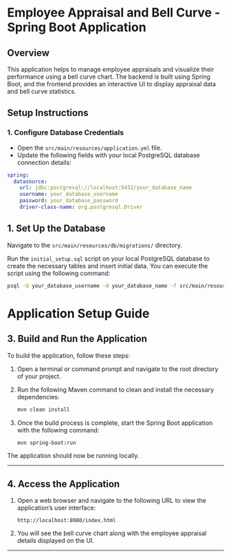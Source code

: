 # Employee Appraisal and Bell Curve - Spring Boot Application

## Overview

This application helps to manage employee appraisals and visualize their performance using a bell curve chart. The backend is built using Spring Boot, and the frontend provides an interactive UI to display appraisal data and bell curve statistics.

## Setup Instructions

### 1. Configure Database Credentials

- Open the `src/main/resources/application.yml` file.
- Update the following fields with your local PostgreSQL database connection details:

```yaml
spring:
  datasource:
    url: jdbc:postgresql://localhost:5432/your_database_name
    username: your_database_username
    password: your_database_password
    driver-class-name: org.postgresql.Driver
```



## 1. Set Up the Database

Navigate to the `src/main/resources/db/migrations/` directory.

Run the `initial_setup.sql` script on your local PostgreSQL database to create the necessary tables and insert initial data. You can execute the script using the following command:

```bash
psql -U your_database_username -d your_database_name -f src/main/resources/db/migrations/initial_setup.sql
```
# Application Setup Guide

## 3. Build and Run the Application

To build the application, follow these steps:

1. Open a terminal or command prompt and navigate to the root directory of your project.

2. Run the following Maven command to clean and install the necessary dependencies:

    ```bash
    mvn clean install
    ```

3. Once the build process is complete, start the Spring Boot application with the following command:

    ```bash
    mvn spring-boot:run
    ```

The application should now be running locally.

---

## 4. Access the Application

1. Open a web browser and navigate to the following URL to view the application’s user interface:

    ```text
    http://localhost:8080/index.html
    ```

2. You will see the bell curve chart along with the employee appraisal details displayed on the UI.

---

